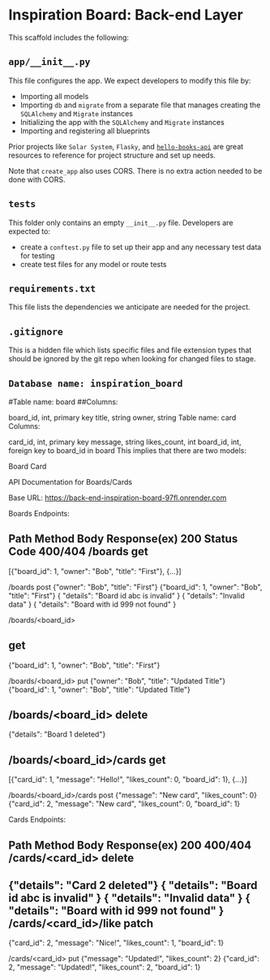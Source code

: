# Inspiration Board: Back-end Layer

This scaffold includes the following:

## `app/__init__.py`

This file configures the app. We expect developers to modify this file by:
- Importing all models
- Importing `db` and `migrate` from a separate file that manages creating the `SQLAlchemy` and `Migrate` instances
- Initializing the app with the `SQLAlchemy` and `Migrate` instances
- Importing and registering all blueprints

Prior projects like `Solar System`, `Flasky`, and [`hello-books-api`](https://github.com/AdaGold/hello-books-api) are great resources to reference for project structure and set up needs.

Note that `create_app` also uses CORS. There is no extra action needed to be done with CORS.

## `tests`

This folder only contains an empty `__init__.py` file. Developers are expected to:
- create a `conftest.py` file to set up their app and any necessary test data for testing
- create test files for any model or route tests

## `requirements.txt`

This file lists the dependencies we anticipate are needed for the project.

## `.gitignore`

This is a hidden file which lists specific files and file extension types that should be ignored by the git repo when looking for changed files to stage.

## `Database name: inspiration_board`

#Table name: board
##Columns:

board_id, int, primary key
title, string
owner, string
Table name: card
Columns:

card_id, int, primary key
message, string
likes_count, int
board_id, int, foreign key to board_id in board
This implies that there are two models:

Board
Card

API Documentation for Boards/Cards

Base URL:  https://back-end-inspiration-board-97fl.onrender.com


Boards Endpoints:

Path
Method
Body
Response(ex) 200
Status Code 400/404
/boards
get
-
[{"board_id": 1, "owner": "Bob", "title": "First"}, {...}]


/boards
post
{"owner": "Bob", "title": "First"}
{"board_id": 1, "owner": "Bob", "title": "First"}
{
  "details": "Board id abc is invalid"
}
{
  "details": "Invalid data"
}
{
  "details": "Board with id 999 not found"
}


/boards/<board_id>


get
-

{"board_id": 1, "owner": "Bob", "title": "First"}

/boards/<board_id>
put
{"owner": "Bob", "title": "Updated Title"}
{"board_id": 1, "owner": "Bob", "title": "Updated Title"}


/boards/<board_id>
delete
-
{"details": "Board 1 deleted"}


/boards/<board_id>/cards
get
-
[{"card_id": 1, "message": "Hello!", "likes_count": 0, "board_id": 1}, {...}]


/boards/<board_id>/cards
post
{"message": "New card", "likes_count": 0}
{"card_id": 2, "message": "New card", "likes_count": 0, "board_id": 1}



 Cards Endpoints:

Path
Method
Body
Response(ex) 200
400/404
/cards/<card_id>
delete
-
{"details": "Card 2 deleted"}
{
  "details": "Board id abc is invalid"
}
{
  "details": "Invalid data"
}
{
  "details": "Board with id 999 not found"
}
/cards/<card_id>/like
patch
-
{"card_id": 2, "message": "Nice!", "likes_count": 1, "board_id": 1}


/cards/<card_id>
put
{"message": "Updated!", "likes_count": 2}
{"card_id": 2, "message": "Updated!", "likes_count": 2, "board_id": 1}